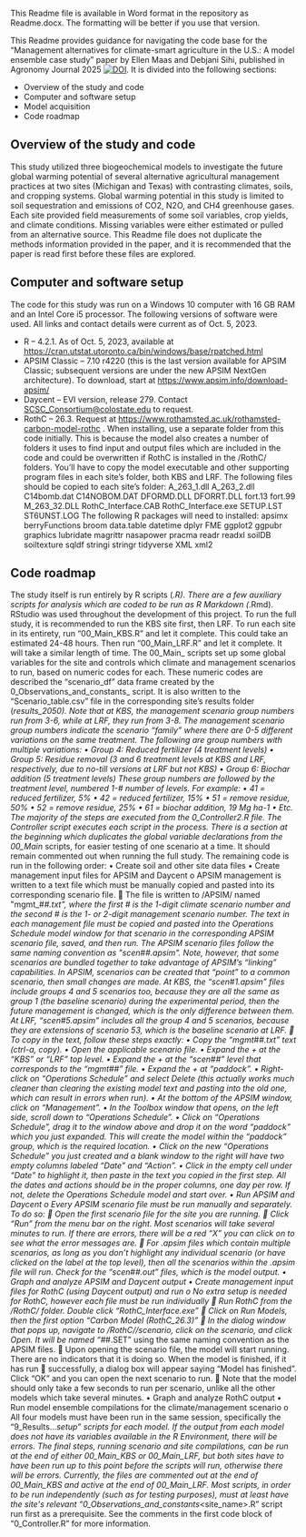 This Readme file is available in Word format in the repository as Readme.docx. The formatting will be better if you use that version.

This Readme provides guidance for navigating the code base for the “Management alternatives for climate-smart agriculture in the U.S.: A model ensemble case study” paper by Ellen Maas and Debjani Sihi, published in Agronomy Journal 2025 [![DOI](https://zenodo.org/badge/697439621.svg)](https://doi.org/10.5281/zenodo.8384338). It is divided into the following sections:
* Overview of the study and code
* Computer and software setup
* Model acquisition
* Code roadmap

Overview of the study and code
-----------------------------------------------------------
This study utilized three biogeochemical models to investigate the future global warming potential of several alternative agricultural management practices at two sites (Michigan and Texas) with contrasting climates, soils, and cropping systems. Global warming potential in this study is limited to soil sequestration and emissions of CO2, N2O, and CH4 greenhouse gases. Each site provided field measurements of some soil variables, crop yields, and climate conditions. Missing variables were either estimated or pulled from an alternative source. 
This Readme file does not duplicate the methods information provided in the paper, and it is recommended that the paper is read first before these files are explored.

Computer and software setup
-----------------------------------------------------------
The code for this study was run on a Windows 10 computer with 16 GB RAM and an Intel Core i5 processor. The following versions of software were used. All links and contact details were current as of Oct. 5, 2023.
* R – 4.2.1. As of Oct. 5, 2023, available at https://cran.utstat.utoronto.ca/bin/windows/base/rpatched.html
* APSIM Classic – 7.10 r4220 (this is the last version available for APSIM Classic; subsequent versions are under the new APSIM NextGen architecture). To download, start at https://www.apsim.info/download-apsim/ 
* Daycent – EVI version, release 279. Contact SCSC_Consortium@colostate.edu to request.
* RothC – 26.3. Request at https://www.rothamsted.ac.uk/rothamsted-carbon-model-rothc . When installing, use a separate folder from this code initially. This is because the model also creates a number of folders it uses to find input and output files which are included in the code and could be overwritten if RothC is installed in the /RothC/<site> folders. You’ll have to copy the model executable and other supporting program files in each site’s folder, both KBS and LRF. The following files should be copied to each site’s folder:
A_263_1.dll
A_263_2.dll
C14bomb.dat
C14NOBOM.DAT
DFORMD.DLL
DFORRT.DLL
fort.13
fort.99
M_263_32.DLL
RothC_Interface.CAB
RothC_Interface.exe
SETUP.LST
ST6UNST.LOG
The following R packages will need to installed:
apsimx
berryFunctions
broom
data.table
datetime
dplyr
FME
ggplot2
ggpubr
graphics
lubridate
magrittr
nasapower
pracma
readr
readxl
soilDB
soiltexture
sqldf
stringi
stringr
tidyverse
XML
xml2


Code roadmap
-----------------------------------------------------------
The study itself is run entirely by R scripts (*.R). There are a few auxiliary scripts for analysis which are coded to be run as R Markdown (*.Rmd). RStudio was used throughout the development of this project.
To run the full study, it is recommended to run the KBS site first, then LRF.
To run each site in its entirety, run “00_Main_KBS.R” and let it complete. This could take an estimated 24-48 hours. Then run “00_Main_LRF.R” and let it complete. It will take a similar length of time. 
The 00_Main_<site> scripts set up some global variables for the site and controls which climate and management scenarios to run, based on numeric codes for each. These numeric codes are described the “scenario_df” data frame created by the 0_Observations_and_constants_<site> script. It is also written to the “Scenario_table.csv” file in the corresponding site’s results folder (<site>_results_2050). Note that at KBS, the management scenario group numbers run from 3-6, while at LRF, they run from 3-8. The management scenario group numbers indicate the scenario “family” where there are 0-5 different variations on the same treatment. The following are group numbers with multiple variations:
•	Group 4: Reduced fertilizer (4 treatment levels)
•	Group 5: Residue removal (3 and 6 treatment levels at KBS and LRF, respectively, due to no-till versions at LRF but not KBS)
•	Group 6: Biochar addition (5 treatment levels)
These group numbers are followed by the treatment level, numbered 1-# number of levels. For example:
•	41 = reduced fertilizer, 5%
•	42 = reduced fertilizer, 15%
•	51 = remove residue, 50%
•	52 = remove residue, 25%
•	61 = biochar addition, 19 Mg ha-1
•	Etc.
The majority of the steps are executed from the 0_Controller2.R file. The Controller script executes each script in the process. There is a section at the beginning which duplicates the global variable declarations from the 00_Main_<site> scripts, for easier testing of one scenario at a time. It should remain commented out when running the full study. The remaining code is run in the following order:
•	Create soil and other site data files
•	Create management input files for APSIM and Daycent
o	APSIM management is written to a text file which must be manually copied and pasted into its corresponding scenario file. 
	The file is written to /APSIM/<site> named "mgmt_#_#.txt", where the first # is the 1-digit climate scenario number and the second # is the 1- or 2-digit management scenario number. The text in each management file must be copied and pasted into the Operations Schedule model window for that scenario in the corresponding APSIM scenario file, saved, and then run. The APSIM scenario files follow the same naming convention as "scen_#_#.apsim". Note, however, that some scenarios are bundled together to take advantage of APSIM’s “linking” capabilities. In APSIM, scenarios can be created that “point” to a common scenario, then small changes are made. At KBS, the “scen_#_1.apsim” files include groups 4 and 5 scenarios too, because they are all the same as group 1 (the baseline scenario) during the experimental period, then the future management is changed, which is the only difference between them. At LRF, “scen_#_5.apsim” includes all the group 4 and 5 scenarios, because they are extensions of scenario 53, which is the baseline scenario at LRF.
	To copy in the text, follow these steps exactly: 
•	Copy the “mgmt_#_#.txt” text (ctrl-a, copy).
•	Open the applicable scenario file.
•	Expand the + at the “KBS” or “LRF” top level.
•	Expand the + at the “scen_#_#” level that corresponds to the “mgmt_#_#” file.
•	Expand the + at “paddock”.
•	Right-click on “Operations Schedule” and select Delete (this actually works much cleaner than clearing the existing model text and pasting into the old one, which can result in errors when run).
•	At the bottom of the APSIM window, click on “Management”.
•	In the Toolbox window that opens, on the left side, scroll down to “Operations Schedule”.
•	Click on “Operations Schedule”, drag it to the window above and drop it on the word “paddock” which you just expanded. This will create the model within the “paddock” group, which is the required location.
•	Click on the new “Operations Schedule” you just created and a blank window to the right will have two empty columns labeled “Date” and “Action”.
•	Click in the empty cell under “Date” to highlight it, then paste in the text you copied in the first step. All the dates and actions should be in the proper columns, one day per row. If not, delete the Operations Schedule model and start over.
•	Run APSIM and Daycent
o	Every APSIM scenario file must be run manually and separately. To do so:
	Open the first scenario file for the site you are running.
	Click “Run” from the menu bar on the right. Most scenarios will take several minutes to run. If there are errors, there will be a red “X” you can click on to see what the error messages are.
	For .apsim files which contain multiple scenarios, as long as you don’t highlight any individual scenario (or have clicked on the <site> label at the top level), then all the scenarios within the .apsim file will run. Check for the “scen_#_#.out” files, which is the model output.
•	Graph and analyze APSIM and Daycent output
•	Create management input files for RothC (using Daycent output) and run 
o	No extra setup is needed for RothC, however each file must be run individually
	Run RothC from the /RothC/<site> folder. Double click “RothC_Interface.exe”
	Click on Run Models, then the first option “Carbon Model (RothC_26.3)”
	In the dialog window that pops up, navigate to /RothC/<site>/scenario, click on the scenario, and click Open. It will be named “#_#.SET” using the same naming convention as the APSIM files.
	Upon opening the scenario file, the model will start running. There are no indicators that it is doing so. When the model is finished, if it has run 
	successfully, a dialog box will appear saying “Model has finished”. Click “OK” and you can open the next scenario to run.
	Note that the model should only take a few seconds to run per scenario, unlike all the other models which take several minutes.
•	Graph and analyze RothC output
•	Run model ensemble compilations for the climate/management scenario
o	All four models must have been run in the same session, specifically the “9_Results..._setup” scripts for each model. If the output from each model does not have its variables available in the R Environment, there will be errors.
The final steps, running scenario and site compilations, can be run at the end of either 00_Main_KBS or 00_Main_LRF, but both sites have to have been run up to this point before the scripts will run, otherwise there will be errors. Currently, the files are commented out at the end of 00_Main_KBS and active at the end of 00_Main_LRF.
Most scripts, in order to be run independently (such as for testing purposes), must at least have the site's relevant “0_Observations_and_constants_<site_name>.R” script run first as a prerequisite. See the comments in the first code block of “0_Controller.R” for more information.




